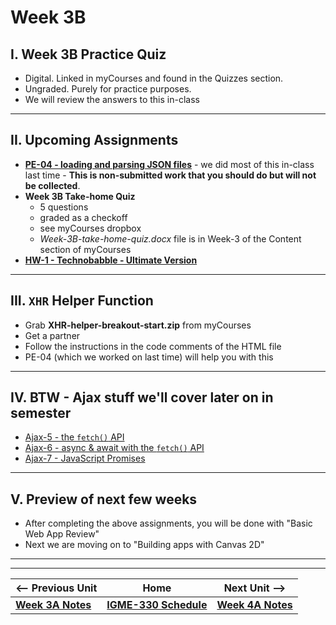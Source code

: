 # Week 3B

## I. Week 3B Practice Quiz

- Digital. Linked in myCourses and found in the Quizzes section.
- Ungraded. Purely for practice purposes.
- We will review the answers to this in-class

<hr>

## II. Upcoming Assignments
- [**PE-04 - loading and parsing JSON files**](../pe/pe-04.md) - we did most of this in-class last time - **This is non-submitted work that you should do but will not be collected**.
- **Week 3B Take-home Quiz** 
  - 5 questions
  - graded as a checkoff 
  - see myCourses dropbox
  - *Week-3B-take-home-quiz.docx* file is in Week-3 of the Content section of myCourses
- [**HW-1 - Technobabble - Ultimate Version**](../hw/hw-1.md)

<hr>

## III. `XHR` Helper Function
- Grab **XHR-helper-breakout-start.zip** from myCourses
- Get a partner
- Follow the instructions in the code comments of the HTML file
- PE-04 (which we worked on last time) will help you with this

<hr>

## IV. BTW - Ajax stuff we'll cover later on in semester
- [Ajax-5 - the `fetch()` API](https://github.com/tonethar/IGME-330-Master/blob/master/notes/HW-ajax-5.md)
- [Ajax-6 - async & await with the `fetch()` API](https://github.com/tonethar/IGME-330-Master/blob/master/notes/HW-ajax-6.md)
- [Ajax-7 - JavaScript Promises](https://github.com/tonethar/IGME-330-Master/blob/master/notes/HW-ajax-7.md)
  
<hr>

## V. Preview of next few weeks
- After completing the above assignments, you will be done with "Basic Web App Review"
- Next we are moving on to "Building apps with Canvas 2D"

<hr><hr>


| <-- Previous Unit | Home | Next Unit -->
| --- | --- | --- 
|  [**Week 3A Notes**](./03A.md)  |  [**IGME-330 Schedule**](../schedule.md) | [**Week 4A Notes**](./04A.md)
